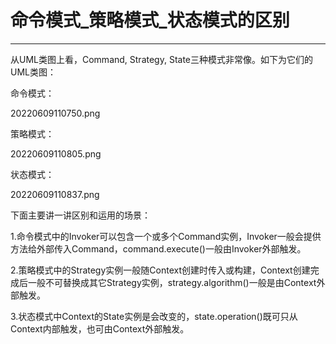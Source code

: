 # 命令模式_策略模式_状态模式的区别

----

从UML类图上看，Command, Strategy, State三种模式非常像。如下为它们的UML类图：

命令模式：

20220609110750.png

策略模式：

20220609110805.png

状态模式：

20220609110837.png

下面主要讲一讲区别和运用的场景：

1.命令模式中的Invoker可以包含一个或多个Command实例，Invoker一般会提供方法给外部传入Command，command.execute()一般由Invoker外部触发。

2.策略模式中的Strategy实例一般随Context创建时传入或构建，Context创建完成后一般不可替换成其它Strategy实例，strategy.algorithm()一般是由Context外部触发。

3.状态模式中Context的State实例是会改变的，state.operation()既可只从Context内部触发，也可由Context外部触发。